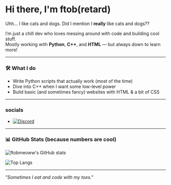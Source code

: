 # Hi there, I'm ftob(retard) 

Uhh... I like cats and dogs. Did I mention I **really** like cats and dogs?? 

I’m just a chill dev who loves messing around with code and building cool stuff.  
Mostly working with **Python**, **C++**, and **HTML** — but always down to learn more!

---

### 🛠️ What I do

- Write Python scripts that actually work (most of the time) 
- Dive into C++ when I want some low-level power 
- Build basic (and sometimes fancy) websites with HTML & a bit of CSS 

---

### socials
- [![Discord]((https://discord.c99.nl/widget/theme-4/652969127756955658.png))](https://discord.com/channels/@me/1228808353975894108)
---

### 📊 GitHub Stats (because numbers are cool)

![ftobmeoww's GitHub stats](https://github-readme-stats.vercel.app/api?username=ftobmeoww&show_icons=true&theme=radical)

![Top Langs](https://github-readme-stats.vercel.app/api/top-langs/?username=ftobmeoww&layout=compact&theme=radical)

---

*"Sometimes I eat and code with my toes."*  
